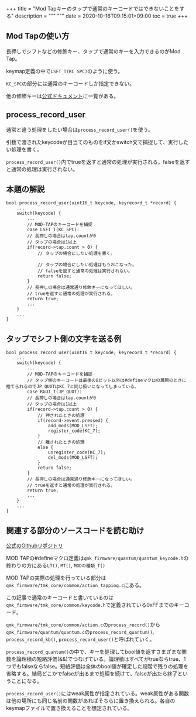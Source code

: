 +++
title = "Mod Tapキーのタップで通常のキーコードではできないことをする"
description = """
"""
date = 2020-10-16T09:15:01+09:00
toc = true
+++
<!--more-->
## Mod Tapの使い方
長押しでシフトなどの修飾キー、タップで通常のキーを入力できるのがMod Tap。

keymap定義の中で`LSFT_T(KC_SPC)`のように使う。

`KC_SPC`の部分には通常のキーコードしか指定できない。

他の修飾キーは[公式ドキュメント](https://docs.qmk.fm/#/ja/mod_tap)に一覧がある。

## process_record_user
通常と違う処理をしたい場合は`process_record_user()`を使う。

引数で渡されたkeycodeが目当てのものをif文かswitch文で捕捉して、実行したい処理を書く。

`process_record_user()`内でtrueを返すと通常の処理が実行される。falseを返すと通常の処理は実行されない。

## 本題の解説
```
bool process_record_user(uint16_t keycode, keyrecord_t *record) {
	...
	switch(keycode) {
		...
		// MOD-TAPのキーコードを捕捉
		case LSFT_T(KC_SPC):
		// 長押しの場合はtap.countが0
		// タップの場合は1以上
		if(record->tap.count > 0) {
			// タップの場合にしたい処理を書く。
			
			// タップの場合にしたい処理はもうおこなった。
			// falseを返すと通常の処理は実行されない。
			return false;
		}
		// 長押しの場合は通常通り修飾キーになってほしい。
		// trueを返すと通常の処理が実行される。
		return true;
		...
	}
	...
}
```

## タップでシフト側の文字を送る例
```
bool process_record_user(uint16_t keycode, keyrecord_t *record) {
	...
	switch(keycode) {
		...
		// MOD-TAPのキーコードを捕捉
		// タップ側のキーコードは最後の8ビット以外は#defineマクロの展開のときに捨てられるのでJP_QUOTはKC_7と同じ扱いになってしまっている。
		case RGUI_T(JP_QUOT):
		// 長押しの場合はtap.countが0
		// タップの場合は1以上
		if(record->tap.count > 0) {
			// 押されたときの処理
			if(record->event.pressed) {
				add_mods(MOD_LSFT);
				register_code(KC_7);
			}
			// 離されたときの処理
			else {
				unregister_code(KC_7);
				del_mods(MOD_LSFT);
			}
			return false;
		}
		// 長押しの場合は通常通り修飾キーになってほしい。
		// trueを返すと通常の処理が実行される。
		return true;
		...
	}
	...
}
```

## 関連する部分のソースコードを読む助け
[公式のGithubリポジトリ](https://github.com/qmk/qmk_firmware)

MOD TAPの#defineマクロ定義は`qmk_firmware/quantum/quantum_keycode.h`の終わりの方にある`LT()`, `MT()`, `MODの種類_T()`

MOD TAPの実際の処理を行っている部分は`qmk_firmware/tmk_core/common/action_tapping.c`にある。

この記事で通常のキーコードと書いているのは`qmk_firmware/tmk_core/common/keycode.h`で定義されている0xFFまでのキーコード。

`qmk_firmware/tmk_core/common/action.c`の`process_record()`から`qmk_firmware/quantum/quantum.c`の`process_record_quantum()`, `process_record_kb()`, `process_record_user()`と呼ばれていく。

`process_record_quantum()`の中で、キーを処理してbool値を返すさまざまな関数を論理積の短絡評価(&&)でつなげている。論理積はすべてがtrueならtrue、1つでもfalseならfalse。短絡評価は全体のbool値が確定した段階で残りの処理を省略する。結局どこかでfalseが出るまで処理を続けて、falseが出たら終了ということになる。

`process_record_user()`にはweak属性が指定されている。weak属性がある関数は他の場所にも同じ名前の関数があればそちらに置き換えられる。各自のkeymapファイルで置き換えることを想定されている。
